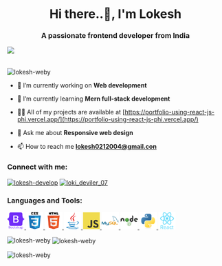 <html>
<head>
  <meta name="google-site-verification" content="NwPhBKey-LL1WhYydQ4JMMiKE-sREr72RuK86GmC0n0" />
</head>
<body>
<h1 align="center">Hi there..👋, I'm Lokesh</h1>
<h3 align="center">A passionate frontend developer from India</h3>
<img src="https://user-images.githubusercontent.com/74038190/225813708-98b745f2-7d22-48cf-9150-083f1b00d6c9.gif" width="500">
<br><br>
<p align="left"> <img src="https://komarev.com/ghpvc/?username=lokesh-weby&label=Profile%20views&color=0e75b6&style=flat" alt="lokesh-weby" /> </p>

- 🔭 I’m currently working on **Web development**

- 🌱 I’m currently learning **Mern full-stack development**

- 👨‍💻 All of my projects are available at [https://portfolio-using-react-js-phi.vercel.app/](https://portfolio-using-react-js-phi.vercel.app/)

- 💬 Ask me about **Responsive web design**

- 📫 How to reach me **lokesh0212004@gmail.con**

<h3 align="left">Connect with me:</h3>
<p align="left">
<a href="https://linkedin.com/in/lokesh-develop" target="blank"><img align="center" src="https://raw.githubusercontent.com/rahuldkjain/github-profile-readme-generator/master/src/images/icons/Social/linked-in-alt.svg" alt="lokesh-develop" height="30" width="40" /></a>
<a href="https://instagram.com/loki_deviler_07" target="blank"><img align="center" src="https://raw.githubusercontent.com/rahuldkjain/github-profile-readme-generator/master/src/images/icons/Social/instagram.svg" alt="loki_deviler_07" height="30" width="40" /></a>
</p>

<h3 align="left">Languages and Tools:</h3>
<p align="left"> <a href="https://getbootstrap.com" target="_blank" rel="noreferrer"> <img src="https://raw.githubusercontent.com/devicons/devicon/master/icons/bootstrap/bootstrap-plain-wordmark.svg" alt="bootstrap" width="40" height="40"/> </a> <a href="https://www.w3schools.com/css/" target="_blank" rel="noreferrer"> <img src="https://raw.githubusercontent.com/devicons/devicon/master/icons/css3/css3-original-wordmark.svg" alt="css3" width="40" height="40"/> </a> <a href="https://www.w3.org/html/" target="_blank" rel="noreferrer"> <img src="https://raw.githubusercontent.com/devicons/devicon/master/icons/html5/html5-original-wordmark.svg" alt="html5" width="40" height="40"/> </a> <a href="https://www.java.com" target="_blank" rel="noreferrer"> <img src="https://raw.githubusercontent.com/devicons/devicon/master/icons/java/java-original.svg" alt="java" width="40" height="40"/> </a> <a href="https://developer.mozilla.org/en-US/docs/Web/JavaScript" target="_blank" rel="noreferrer"> <img src="https://raw.githubusercontent.com/devicons/devicon/master/icons/javascript/javascript-original.svg" alt="javascript" width="40" height="40"/> </a> <a href="https://www.mysql.com/" target="_blank" rel="noreferrer"> <img src="https://raw.githubusercontent.com/devicons/devicon/master/icons/mysql/mysql-original-wordmark.svg" alt="mysql" width="40" height="40"/> </a> <a href="https://nodejs.org" target="_blank" rel="noreferrer"> <img src="https://raw.githubusercontent.com/devicons/devicon/master/icons/nodejs/nodejs-original-wordmark.svg" alt="nodejs" width="40" height="40"/> </a> <a href="https://www.python.org" target="_blank" rel="noreferrer"> <img src="https://raw.githubusercontent.com/devicons/devicon/master/icons/python/python-original.svg" alt="python" width="40" height="40"/> </a> <a href="https://reactjs.org/" target="_blank" rel="noreferrer"> <img src="https://raw.githubusercontent.com/devicons/devicon/master/icons/react/react-original-wordmark.svg" alt="react" width="40" height="40"/> </a> </p>

<p><img align="left" src="https://github-readme-stats.vercel.app/api/top-langs?username=lokesh-weby&show_icons=true&locale=en&layout=compact" alt="lokesh-weby" /></p>

<p>&nbsp;<img align="center" src="https://github-readme-stats.vercel.app/api?username=lokesh-weby&show_icons=true&locale=en" alt="lokesh-weby" /></p>

<p><img align="center" src="https://github-readme-streak-stats.herokuapp.com/?user=lokesh-weby&" alt="lokesh-weby" /></p>
</body>
</html>
